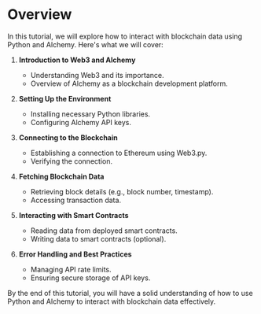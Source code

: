 # Overview  

In this tutorial, we will explore how to interact with blockchain data using Python and Alchemy. Here's what we will cover:  

1. **Introduction to Web3 and Alchemy**  
    - Understanding Web3 and its importance.  
    - Overview of Alchemy as a blockchain development platform.  

2. **Setting Up the Environment**  
    - Installing necessary Python libraries.  
    - Configuring Alchemy API keys.  

3. **Connecting to the Blockchain**  
    - Establishing a connection to Ethereum using Web3.py.  
    - Verifying the connection.  

4. **Fetching Blockchain Data**  
    - Retrieving block details (e.g., block number, timestamp).  
    - Accessing transaction data.  

5. **Interacting with Smart Contracts**  
    - Reading data from deployed smart contracts.  
    - Writing data to smart contracts (optional).  

6. **Error Handling and Best Practices**  
    - Managing API rate limits.  
    - Ensuring secure storage of API keys.  

By the end of this tutorial, you will have a solid understanding of how to use Python and Alchemy to interact with blockchain data effectively.  